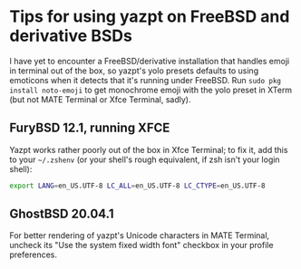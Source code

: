 # Tips for using yazpt on FreeBSD and derivative BSDs

I have yet to encounter a FreeBSD/derivative installation that handles emoji in terminal out of the box, so yazpt's yolo presets defaults to using emoticons when it detects that it's running under FreeBSD. Run `sudo pkg install noto-emoji` to get monochrome emoji with the yolo preset in XTerm (but not MATE Terminal or Xfce Terminal, sadly).


## FuryBSD 12.1, running XFCE   

Yazpt works rather poorly out of the box in Xfce Terminal; to fix it, add this to your `~/.zshenv` (or your shell's rough equivalent, if zsh isn't your login shell):   

```sh
export LANG=en_US.UTF-8 LC_ALL=en_US.UTF-8 LC_CTYPE=en_US.UTF-8
```


## GhostBSD 20.04.1

For better rendering of yazpt's Unicode characters in MATE Terminal, uncheck its "Use the system fixed width font" checkbox in your profile preferences.
